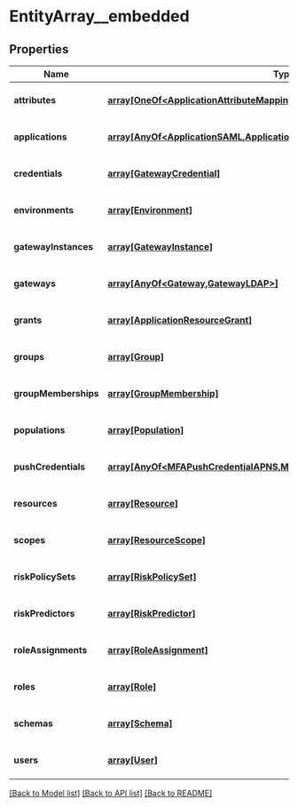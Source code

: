 # EntityArray__embedded

## Properties
Name | Type | Description | Notes
------------ | ------------- | ------------- | -------------
**attributes** | [**array[OneOf&lt;ApplicationAttributeMapping,SchemaAttribute,ResourceAttribute&gt;]**](OneOf&lt;ApplicationAttributeMapping,SchemaAttribute,ResourceAttribute&gt;.md) |  | [optional] [default to null]
**applications** | [**array[AnyOf&lt;ApplicationSAML,ApplicationOIDC&gt;]**](AnyOf&lt;ApplicationSAML,ApplicationOIDC&gt;.md) |  | [optional] [default to null]
**credentials** | [**array[GatewayCredential]**](GatewayCredential.md) |  | [optional] [default to null]
**environments** | [**array[Environment]**](Environment.md) |  | [optional] [default to null]
**gatewayInstances** | [**array[GatewayInstance]**](GatewayInstance.md) |  | [optional] [default to null]
**gateways** | [**array[AnyOf&lt;Gateway,GatewayLDAP&gt;]**](AnyOf&lt;Gateway,GatewayLDAP&gt;.md) |  | [optional] [default to null]
**grants** | [**array[ApplicationResourceGrant]**](ApplicationResourceGrant.md) |  | [optional] [default to null]
**groups** | [**array[Group]**](Group.md) |  | [optional] [default to null]
**groupMemberships** | [**array[GroupMembership]**](GroupMembership.md) |  | [optional] [default to null]
**populations** | [**array[Population]**](Population.md) |  | [optional] [default to null]
**pushCredentials** | [**array[AnyOf&lt;MFAPushCredentialAPNS,MFAPushCredential&gt;]**](AnyOf&lt;MFAPushCredentialAPNS,MFAPushCredential&gt;.md) |  | [optional] [default to null]
**resources** | [**array[Resource]**](Resource.md) |  | [optional] [default to null]
**scopes** | [**array[ResourceScope]**](ResourceScope.md) |  | [optional] [default to null]
**riskPolicySets** | [**array[RiskPolicySet]**](RiskPolicySet.md) |  | [optional] [default to null]
**riskPredictors** | [**array[RiskPredictor]**](RiskPredictor.md) |  | [optional] [default to null]
**roleAssignments** | [**array[RoleAssignment]**](RoleAssignment.md) |  | [optional] [default to null]
**roles** | [**array[Role]**](Role.md) |  | [optional] [default to null]
**schemas** | [**array[Schema]**](Schema.md) |  | [optional] [default to null]
**users** | [**array[User]**](User.md) |  | [optional] [default to null]

[[Back to Model list]](../README.md#documentation-for-models) [[Back to API list]](../README.md#documentation-for-api-endpoints) [[Back to README]](../README.md)


